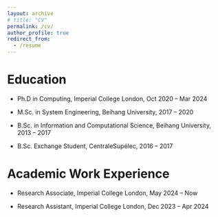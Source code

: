 ```yaml
---
layout: archive
# title: "CV"
permalink: /cv/
author_profile: true
redirect_from:
  - /resume
---
```



Education
======
* Ph.D in Computing, Imperial College London, Oct 2020 – Mar 2024

* M.Sc. in System Engineering, Beihang University, 2017 – 2020

* B.Sc. in Information and Computational Science, Beihang University, 2013 – 2017

* B.Sc. Exchange Student, CentraleSupélec, 2016 – 2017


Academic Work Experience
======
* Research Associate, Imperial College London, May 2024 – Now

* Research Assistant, Imperial College London, Dec 2023 – Apr 2024


  
<!-- Skills
======
* Skill 1
* Skill 2
  * Sub-skill 2.1
  * Sub-skill 2.2
  * Sub-skill 2.3
* Skill 3

Publications
======
  <ul>{% for post in site.publications %}
    {% include archive-single-cv.html %}
  {% endfor %}</ul>
  
Talks
======
  <ul>{% for post in site.talks %}
    {% include archive-single-talk-cv.html %}
  {% endfor %}</ul>
  
Teaching
======
  <ul>{% for post in site.teaching %}
    {% include archive-single-cv.html %}
  {% endfor %}</ul>
  
Service and leadership
======
* Currently signed in to 43 different slack teams -->
